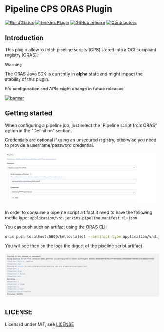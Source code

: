# Pipeline CPS ORAS Plugin

[![Build Status](https://ci.jenkins.io/buildStatus/icon?job=Plugins/pipeline-cps-oras-plugin/main)](https://ci.jenkins.io/job/plugins/job/pipeline-cps-oras-plugin/)
[![Jenkins Plugin](https://img.shields.io/jenkins/plugin/v/pipeline-cps-oras.svg)](https://plugins.jenkins.io/pipeline-cps-oras/)
[![GitHub release](https://img.shields.io/github/release/jenkinsci/pipeline-cps-oras-plugin.svg?label=changelog)](https://github.com/jenkinsci/pipeline-cps-oras-plugin/releases/latest)
[![Contributors](https://img.shields.io/github/contributors/jenkinsci/pipeline-cps-oras-plugin.svg)](https://github.com/jenkinsci/pipeline-cps-oras-plugin/graphs/contributors)

## Introduction

This plugin allow to fetch pipeline scripts (CPS) stored into a OCI compliant registry (ORAS).

> [!WARNING]
> The ORAS Java SDK is currently in **alpha** state and might impact the stability of this plugin.
>
> It's configuration and APIs might change in future releases

<p align="left">
<a href="https://oras.land/"><img src="https://oras.land/img/oras.svg" alt="banner" width="200px"></a>
</p>


## Getting started

When configuring a pipeline job, just select the "Pipeline script from ORAS" option in the "Definition" section.

Credentials are optional if using an unsecured registry, otherwise you need to provide a username/password credential.

![config.png](docs/config.png)

In order to consume a pipeline script artifact it need to have the following media type: `application/vnd.jenkins.pipeline.manifest.v1+json`

You can push such an artifact using the [ORAS CLI](https://oras.land/docs/commands/oras_push):

```bash
oras push localhost:5000/hello:latest --artifact-type application/vnd.jenkins.pipeline.manifest.v1+json Jenkinsfile
```

You will see then on the logs the digest of the pipeline script artifact

![log.png](docs/log.png)

## LICENSE

Licensed under MIT, see [LICENSE](LICENSE.md)

